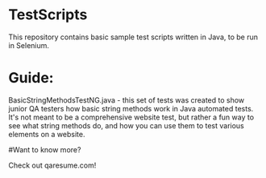 # TestScripts

This repository contains basic sample test scripts written in Java, to be run in Selenium. 

# Guide:

BasicStringMethodsTestNG.java - this set of tests was created to show junior QA testers how basic string methods work in Java automated tests. It's not meant to be a comprehensive website test, but rather a fun way to see what string methods do, and how you can use them to test various elements on a website.

#Want to know more?

Check out qaresume.com!
